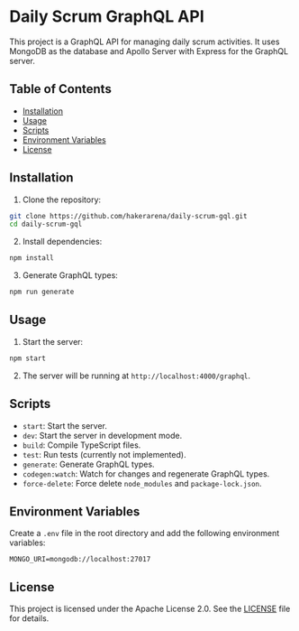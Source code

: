 # Daily Scrum GraphQL API

This project is a GraphQL API for managing daily scrum activities. It uses MongoDB as the database and Apollo Server with Express for the GraphQL server.

## Table of Contents

- [Installation](#installation)
- [Usage](#usage)
- [Scripts](#scripts)
- [Environment Variables](#environment-variables)
- [License](#license)

## Installation

1. Clone the repository:

```sh
git clone https://github.com/hakerarena/daily-scrum-gql.git
cd daily-scrum-gql
```

2. Install dependencies:

```sh
npm install
```

3. Generate GraphQL types:

```sh
npm run generate
```

## Usage

1. Start the server:

```sh
npm start
```

2. The server will be running at `http://localhost:4000/graphql`.

## Scripts

- `start`: Start the server.
- `dev`: Start the server in development mode.
- `build`: Compile TypeScript files.
- `test`: Run tests (currently not implemented).
- `generate`: Generate GraphQL types.
- `codegen:watch`: Watch for changes and regenerate GraphQL types.
- `force-delete`: Force delete `node_modules` and `package-lock.json`.

## Environment Variables

Create a `.env` file in the root directory and add the following environment variables:

```
MONGO_URI=mongodb://localhost:27017
```

## License

This project is licensed under the Apache License 2.0. See the [LICENSE](LICENSE) file for details.

